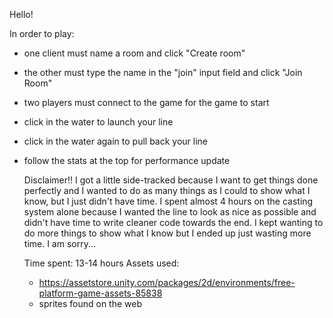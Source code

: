 Hello! 

In order to play:
- one client must name a room and click "Create room"
- the other must type the name in the "join" input field and click "Join Room"
- two players must connect to the game for the game to start
- click in the water to launch your line
- click in the water again to pull back your line
- follow the stats at the top for performance update

  Disclaimer!! I got a little side-tracked because I want to get things done perfectly and I wanted to do as many things as I could to show what I know, but I just didn't have time.
  I spent almost 4 hours on the casting system alone because I wanted the line to look as nice as possible and  didn't have time to write cleaner code towards the end. I kept wanting to
  do more things to show what I know but I ended up just wasting more time. I am sorry...

  Time spent: 13-14 hours
  Assets used:
  - https://assetstore.unity.com/packages/2d/environments/free-platform-game-assets-85838
  - sprites found on the web
